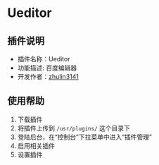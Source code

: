Ueditor
================

## 插件说明 ##
 - 插件名称：Ueditor
 - 功能描述: 百度编辑器
 - 开发作者：[zhulin3141](http://zhulin31410.blog.163.com)

 ## 使用帮助 ##

 1. 下载插件
 2. 将插件上传到 `/usr/plugins/` 这个目录下
 3. 登陆后台，在“控制台”下拉菜单中进入“插件管理”
 4. 启用相关插件
 5. 设置插件
